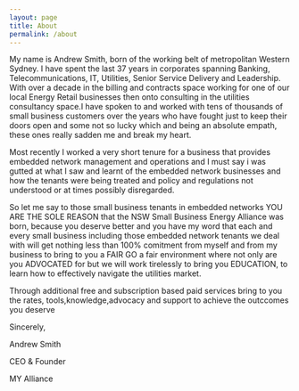 ```yaml
---
layout: page
title: About
permalink: /about
---
```



<p>My name is Andrew Smith, born of the working belt of metropolitan Western Sydney. I have spent the last 37 years in corporates spanning Banking, Telecommunications, IT, Utilities, Senior Service Delivery and Leadership. With over a decade in the billing and contracts space working for one of our local Energy Retail businesses then onto consulting in the utilities consultancy space.I have spoken to and worked with tens of thousands of small business customers over the years who have fought just to keep their doors open and some not so lucky which and being an absolute empath, these ones really sadden me and break my heart.
</p>
<p>Most recently I worked a very short tenure for a business that provides embedded network management and operations and I must say i was gutted at what I saw and learnt of the embedded network businesses and how the tenants were being treated and policy and regulations not understood or at times possibly disregarded.</p>

<p>So let me say to those small business tenants in embedded networks YOU ARE THE SOLE REASON that the NSW Small Business Energy Alliance was born, because you deserve better and you have my word that each and every small business including those embedded network tenants we deal with will get nothing less than 100% comitment from myself and from my business to bring to you a FAIR GO a fair environment where not only are you ADVOCATED for but we will work tirelessly to bring you EDUCATION, to learn how to effectively navigate the utilities market.</p>
<p>Through additional free and subscription based paid services bring to you the rates, tools,knowledge,advocacy and support to achieve the outccomes you deserve</p>
<p>Sincerely,</p>
<p>Andrew Smith</p>
<p>CEO & Founder</p> 
<p>MY Alliance</p>
